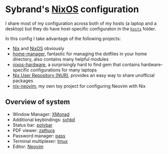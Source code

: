 # Sybrand's [NixOS] configuration
I share most of my configuration across both of my hosts (a laptop and a desktop) but they do have host-specific configuraton in the [`hosts`](https://github.com/syberant/nix-config/tree/master/hosts) folder.

In this config I take advantage of the following projects:
- [Nix] and [NixOS] obviously
- [home-manager], fantastic for managing the dotfiles in your home directory, also contains many helpful modules
- [nixos-hardware], a surprisingly hard to find gem that contains hardware-specific configurations for many laptops
- [Nix User Repository (NUR)][NUR], provides an easy way to share unofficial packages
- [nix-neovim], my own toy project for configuring Neovim with Nix

## Overview of system
- Window Manager: [XMonad](https://xmonad.org/)
- Additional keybindings: [sxhkd](https://github.com/baskerville/sxhkd)
- Status bar: [polybar](https://polybar.github.io/)
- PDF viewer: [zathura](https://pwmt.org/projects/zathura/)
- Password manager: [pass](https://www.passwordstore.org/)
- Terminal multiplexer: [tmux](https://github.com/tmux/tmux/wiki)
- Editor: [Neovim](https://neovim.io/)

[Nix]: https://nixos.org/manual/nix/stable/#chap-introduction
[NixOS]: https://nixos.org
[home-manager]: https://github.com/nix-community/home-manager
[nix-neovim]: https://github.com/syberant/nix-neovim
[nixos-hardware]: https://github.com/NixOS/nixos-hardware
[NUR]: https://github.com/nix-community/NUR
